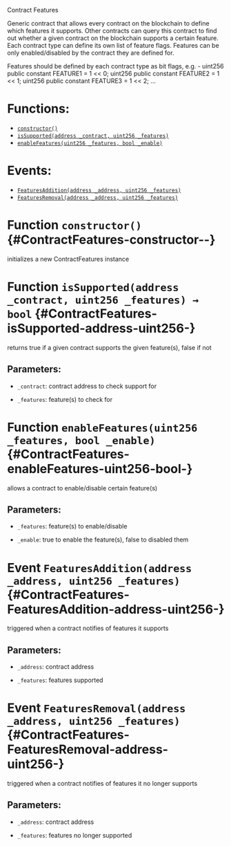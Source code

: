 Contract Features

Generic contract that allows every contract on the blockchain to define which features it supports.
Other contracts can query this contract to find out whether a given contract on the
blockchain supports a certain feature.
Each contract type can define its own list of feature flags.
Features can be only enabled/disabled by the contract they are defined for.

Features should be defined by each contract type as bit flags, e.g. -
uint256 public constant FEATURE1 = 1 << 0;
uint256 public constant FEATURE2 = 1 << 1;
uint256 public constant FEATURE3 = 1 << 2;
...

# Functions:
- [`constructor()`](#ContractFeatures-constructor--)
- [`isSupported(address _contract, uint256 _features)`](#ContractFeatures-isSupported-address-uint256-)
- [`enableFeatures(uint256 _features, bool _enable)`](#ContractFeatures-enableFeatures-uint256-bool-)

# Events:
- [`FeaturesAddition(address _address, uint256 _features)`](#ContractFeatures-FeaturesAddition-address-uint256-)
- [`FeaturesRemoval(address _address, uint256 _features)`](#ContractFeatures-FeaturesRemoval-address-uint256-)


# Function `constructor()` {#ContractFeatures-constructor--}
initializes a new ContractFeatures instance


# Function `isSupported(address _contract, uint256 _features) → bool` {#ContractFeatures-isSupported-address-uint256-}
returns true if a given contract supports the given feature(s), false if not


## Parameters:
- `_contract`:    contract address to check support for

- `_features`:    feature(s) to check for




# Function `enableFeatures(uint256 _features, bool _enable)` {#ContractFeatures-enableFeatures-uint256-bool-}
allows a contract to enable/disable certain feature(s)


## Parameters:
- `_features`:    feature(s) to enable/disable

- `_enable`:      true to enable the feature(s), false to disabled them



# Event `FeaturesAddition(address _address, uint256 _features)` {#ContractFeatures-FeaturesAddition-address-uint256-}
triggered when a contract notifies of features it supports


## Parameters:
- `_address`:     contract address

- `_features`:    features supported


# Event `FeaturesRemoval(address _address, uint256 _features)` {#ContractFeatures-FeaturesRemoval-address-uint256-}
triggered when a contract notifies of features it no longer supports


## Parameters:
- `_address`:     contract address

- `_features`:    features no longer supported

